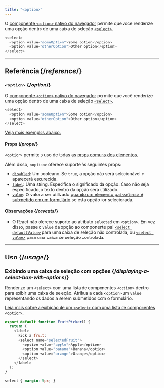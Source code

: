 ```yaml
---
title: "<option>"
---
```


<Intro>

O [componente `<option>` nativo do navegador](https://developer.mozilla.org/pt-BR/docs/Web/HTML/Element/option) permite que você renderize uma opção dentro de uma caixa de seleção [`<select>`](/reference/react-dom/components/select).

```js
<select>
  <option value="someOption">Some option</option>
  <option value="otherOption">Other option</option>
</select>
```

</Intro>

<InlineToc />

---

## Referência {/*reference*/}

### `<option>` {/*option*/}

O [componente `<option>` nativo do navegador](https://developer.mozilla.org/pt-BR/docs/Web/HTML/Element/select) permite que você renderize uma opção dentro de uma caixa de seleção [`<select>`](/reference/react-dom/components/select).

```js
<select>
  <option value="someOption">Some option</option>
  <option value="otherOption">Other option</option>
</select>
```

[Veja mais exemplos abaixo.](#usage)

#### Props {/*props*/}

`<option>` permite o uso de todas as [props comuns dos elementos.](/reference/react-dom/components/common#props)

Além disso, `<option>` oferece suporte às seguintes props:

* [`disabled`](https://developer.mozilla.org/pt-BR/docs/Web/HTML/Element/option#disabled): Um booleano. Se `true`, a opção não será selecionável e aparecerá escurecida.
* [`label`](https://developer.mozilla.org/pt-BR/docs/Web/HTML/Element/option#label): Uma string. Especifica o significado da opção. Caso não seja especificado, o texto dentro da opção será utilizado.
* [`value`](https://developer.mozilla.org/pt-BR/docs/Web/HTML/Element/option#value): O valor a ser utilizado [quando um elemento pai `<select>` é submetido em um formulário](/reference/react-dom/components/select#reading-the-select-box-value-when-submitting-a-form) se esta opção for selecionada.

#### Observações {/*caveats*/}

* O React não oferece suporte ao atributo `selected` em `<option>`. Em vez disso, passe o `value` da opção ao componente pai [`<select defaultValue>`](/reference/react-dom/components/select#providing-an-initially-selected-option) para uma caixa de seleção não controlada, ou [`<select value>`](/reference/react-dom/components/select#controlling-a-select-box-with-a-state-variable) para uma caixa de seleção controlada.

---

## Uso {/*usage*/}

### Exibindo uma caixa de seleção com opções {/*displaying-a-select-box-with-options*/}

Renderize um `<select>` com uma lista de componentes `<option>` dentro para exibir uma caixa de seleção. Atribua a cada `<option>` um `value` representando os dados a serem submetidos com o formulário.

[Leia mais sobre a exibição de um `<select>` com uma lista de componentes `<option>`.](/reference/react-dom/components/select)

<Sandpack>

```js
export default function FruitPicker() {
  return (
    <label>
      Pick a fruit:
      <select name="selectedFruit">
        <option value="apple">Apple</option>
        <option value="banana">Banana</option>
        <option value="orange">Orange</option>
      </select>
    </label>
  );
}
```

```css
select { margin: 5px; }
```

</Sandpack>
